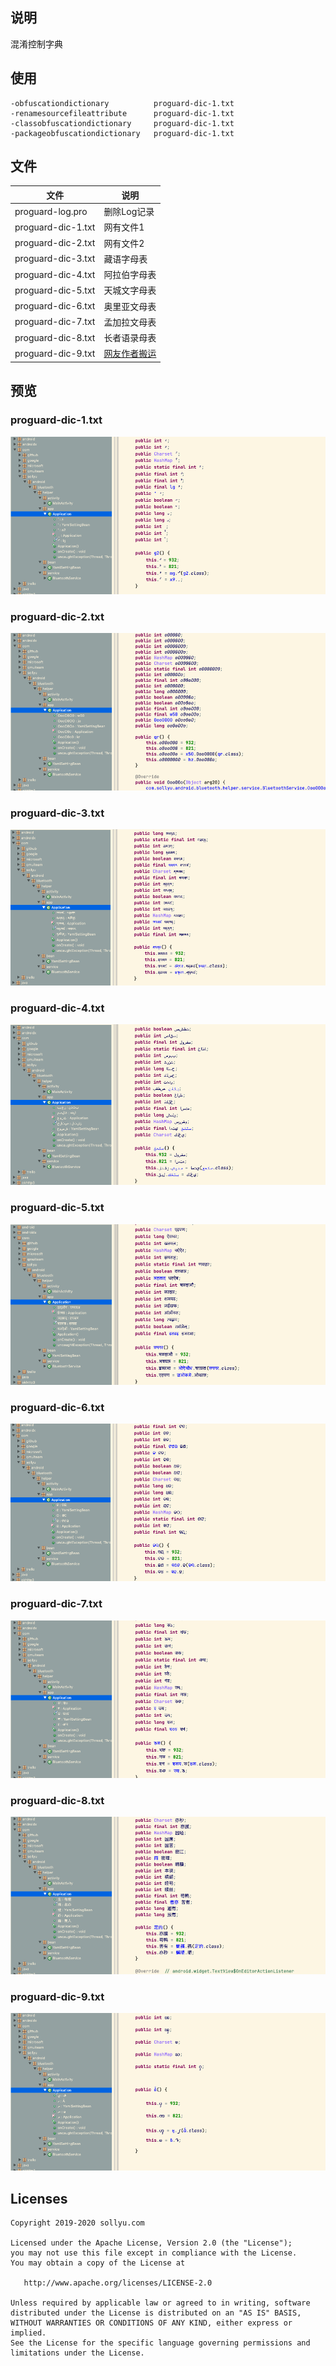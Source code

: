 ## 说明
混淆控制字典

## 使用

```
-obfuscationdictionary          proguard-dic-1.txt
-renamesourcefileattribute      proguard-dic-1.txt
-classobfuscationdictionary     proguard-dic-1.txt
-packageobfuscationdictionary   proguard-dic-1.txt
```

## 文件

|文件|说明|
|---|---|
|proguard-log.pro|删除Log记录|
|proguard-dic-1.txt|网有文件1|
|proguard-dic-2.txt|网有文件2|
|proguard-dic-3.txt|藏语字母表|
|proguard-dic-4.txt|阿拉伯字母表|
|proguard-dic-5.txt|天城文字母表|
|proguard-dic-6.txt|奥里亚文母表|
|proguard-dic-7.txt|孟加拉文母表|
|proguard-dic-8.txt|长者语录母表|
|proguard-dic-9.txt|[网友作者搬运](https://github.com/hqzxzwb/ProguardDictionaryGenerator)|

## 预览

### proguard-dic-1.txt

![image-20201112103307751](readme.assets/image-20201112103307751.png)

### proguard-dic-2.txt

![image-20201112103504396](readme.assets/image-20201112103504396.png)

### proguard-dic-3.txt

![image-20201112101705969](readme.assets/image-20201112101705969.png)

### proguard-dic-4.txt

![image-20201112101941585](readme.assets/image-20201112101941585.png)

### proguard-dic-5.txt

![image-20201112102209578](readme.assets/image-20201112102209578.png)

### proguard-dic-6.txt

![image-20201112102422912](readme.assets/image-20201112102422912.png)

### proguard-dic-7.txt

![image-20201112102652361](readme.assets/image-20201112102652361.png)

### proguard-dic-8.txt

![image-20201112102857086](readme.assets/image-20201112102857086.png)

### proguard-dic-9.txt

![image-20201112103051269](readme.assets/image-20201112103051269.png)

## Licenses

```
Copyright 2019-2020 sollyu.com

Licensed under the Apache License, Version 2.0 (the "License");
you may not use this file except in compliance with the License.
You may obtain a copy of the License at

   http://www.apache.org/licenses/LICENSE-2.0

Unless required by applicable law or agreed to in writing, software
distributed under the License is distributed on an "AS IS" BASIS,
WITHOUT WARRANTIES OR CONDITIONS OF ANY KIND, either express or implied.
See the License for the specific language governing permissions and
limitations under the License.
```
